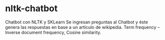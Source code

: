 # nltk-chatbot
Chatbot con NLTK y SKLearn
Se ingresan preguntas al Chatbot y éste genera las respuestas en base a un artículo de wikipedia. 
Term frequency – Inverse document frequency, Cosine similarity.
